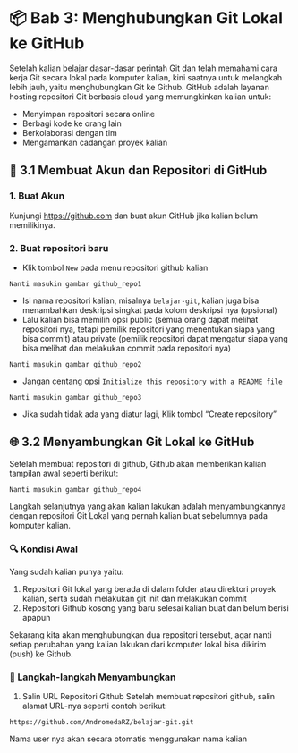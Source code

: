 # 📦 Bab 3: Menghubungkan Git Lokal ke GitHub
Setelah kalian belajar dasar-dasar perintah Git dan telah memahami cara kerja Git secara lokal pada komputer kalian, kini saatnya untuk melangkah lebih jauh, yaitu menghubungkan Git ke Github.
GitHub adalah layanan hosting repositori Git berbasis cloud yang memungkinkan kalian untuk:
- Menyimpan repositori secara online
- Berbagi kode ke orang lain
- Berkolaborasi dengan tim
- Mengamankan cadangan proyek kalian

## 🔧 3.1 Membuat Akun dan Repositori di GitHub
### 1. Buat Akun  
Kunjungi https://github.com dan buat akun GitHub jika kalian belum memilikinya.
### 2. Buat repositori baru  
- Klik tombol `New` pada menu repositori github kalian
```
Nanti masukin gambar github_repo1
```
- Isi nama repositori kalian, misalnya `belajar-git`, kalian juga bisa menambahkan deskripsi singkat pada kolom deskripsi nya (opsional)
- Lalu kalian bisa memilih opsi public (semua orang dapat melihat repositori nya, tetapi pemilik repositori yang menentukan siapa yang bisa commit) atau private (pemilik repositori dapat mengatur siapa yang bisa melihat dan melakukan commit pada repositori nya)
```
Nanti masukin gambar github_repo2
```
- Jangan centang opsi `Initialize this repository with a README file`
```
Nanti masukin gambar github_repo3
```
- Jika sudah tidak ada yang diatur lagi, Klik tombol “Create repository”

## 🌐 3.2 Menyambungkan Git Lokal ke GitHub
Setelah membuat repositori di github, Github akan memberikan kalian tampilan awal seperti berikut:
```
Nanti masukin gambar github_repo4
```
Langkah selanjutnya yang akan kalian lakukan adalah menyambungkannya dengan repositori Git Lokal yang pernah kalian buat sebelumnya pada komputer kalian.

### 🔍 Kondisi Awal  
Yang sudah kalian punya yaitu:
1. Repositori Git lokal yang berada di dalam folder atau direktori proyek kalian, serta sudah melakukan git init dan melakukan commit
2. Repositori Github kosong yang baru selesai kalian buat dan belum berisi apapun

Sekarang kita akan menghubungkan dua repositori tersebut, agar nanti setiap perubahan yang kalian lakukan dari komputer lokal bisa dikirim (push) ke Github.

### 🔗 Langkah-langkah Menyambungkan
1. Salin URL Repositori Github
Setelah membuat repositori github, salin alamat URL-nya seperti contoh berikut:
```
https://github.com/AndromedaRZ/belajar-git.git
```
Nama user nya akan secara otomatis menggunakan nama kalian
